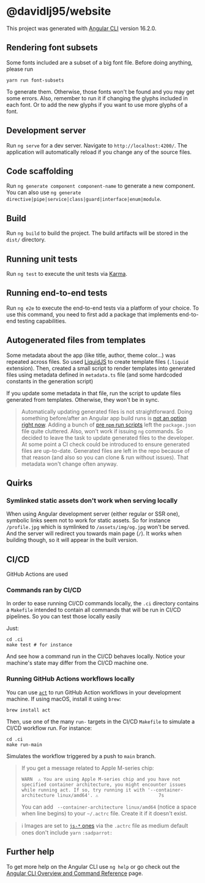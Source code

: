 # @davidlj95/website

This project was generated with [Angular CLI](https://github.com/angular/angular-cli) version 16.2.0.

## Rendering font subsets

Some fonts included are a subset of a big font file. Before doing anything, please run

```
yarn run font-subsets
```

To generate them. Otherwise, those fonts won't be found and you may get some errors. Also, remember to run it if changing the glyphs included in each font. Or to add the new glyphs if you want to use more glyphs of a font.

## Development server

Run `ng serve` for a dev server. Navigate to `http://localhost:4200/`. The application will automatically reload if you
change any of the source files.

## Code scaffolding

Run `ng generate component component-name` to generate a new component. You can also
use `ng generate directive|pipe|service|class|guard|interface|enum|module`.

## Build

Run `ng build` to build the project. The build artifacts will be stored in the `dist/` directory.

## Running unit tests

Run `ng test` to execute the unit tests via [Karma](https://karma-runner.github.io).

## Running end-to-end tests

Run `ng e2e` to execute the end-to-end tests via a platform of your choice. To use this command, you need to first add a
package that implements end-to-end testing capabilities.

## Autogenerated files from templates

Some metadata about the app (like title, author, theme color...) was repeated across files. So used
[LiquidJS](https://liquidjs.com) to create template files (`.liquid` extension). Then, created a small script to render
templates into generated files using metadata defined in `metadata.ts` file (and some hardcoded constants in the
generation script)

If you update some metadata in that file, run the script to update files generated from templates. Otherwise, they
won't be in sync.

> Automatically updating generated files is not straightforward. Doing something before/after an Angular app build
> runs is [not an option right now][angular-build-hooks-issue]. Adding a bunch of
> [pre `npm` run scripts][npm-pre-post-scripts] left the `package.json` file quite cluttered. Also, won't work if
> issuing `ng` commands. So decided to leave the task to update generated files to the developer. At some point a CI
> check could be introduced to ensure generated files are up-to-date. Generated files are left in the repo because of
> that reason (and also so you can clone & run without issues). That metadata won't change often anyway.

[angular-build-hooks-issue]: https://github.com/angular/angular-cli/issues/11787

[npm-pre-post-scripts]: https://docs.npmjs.com/cli/v9/using-npm/scripts#pre--post-scripts

## Quirks

### Symlinked static assets don't work when serving locally

When using Angular development server (either regular or SSR one), symbolic links seem not to work for static assets.
So for instance `/profile.jpg` which is symlinked to `/assets/img/og.jpg` won't be served. And the server will redirect
you towards main page (`/`). It works when building though, so it will appear in the built version.

## CI/CD

GitHub Actions are used

### Commands ran by CI/CD

In order to ease running CI/CD commands locally, the `.ci` directory contains a `Makefile` intended to contain all commands that will be run in CI/CD pipelines. So you can test those locally easily

Just:

```shell
cd .ci
make test # for instance
```

And see how a command run in the CI/CD behaves locally. Notice your machine's state may differ from the CI/CD machine one.

### Running GitHub Actions workflows locally

You can use [`act`](https://github.com/nektos/act) to run GitHub Action workflows in your development machine. If using macOS, install it using `brew`:

```shell
brew install act
```

Then, use one of the many `run-` targets in the CI/CD `Makefile` to simulate a CI/CD workflow run. For instance:

```shell
cd .ci
make run-main
```

Simulates the workflow triggered by a push to `main` branch.

> If you get a message related to Apple M-series chip:
> ```shell
> WARN  ⚠ You are using Apple M-series chip and you have not specified container architecture, you might encounter issues while running act. If so, try running it with '--container-architecture linux/amd64'. ⚠                      7s
> ```
> You can add ` --container-architecture linux/amd64` (notice a space when line begins) to your `~/.actrc` file. Create it if it doesn't exist.

> ℹ️ Images are set to [`js-*` ones](https://github.com/catthehacker/docker_images) via the `.actrc` file as medium default ones don't include `yarn` `:sadparrot:`

## Further help

To get more help on the Angular CLI use `ng help` or go check out
the [Angular CLI Overview and Command Reference](https://angular.io/cli) page.
